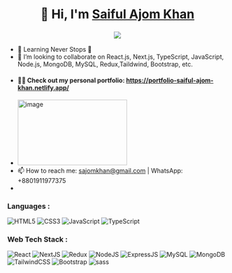 <h1 align="center">👋 Hi, I'm <a href="https://www.linkedin.com/in/saiful-ajom-khan/" target="_blank"> Saiful Ajom Khan </a></h1>
<h3 align="center"> <img src="https://readme-typing-svg.herokuapp.com?color=0357F7&lines=Full+Stack+Developer+%3A)" /> </h3>

- 🌱 Learning Never Stops 🚀
- 🔭 I’m looking to collaborate on React.js, Next.js, TypeScript, JavaScript, Node.js, MongoDB, MySQL, Redux,Taildwind, Bootstrap,  etc.
- #### 👨‍💻 Check out my personal portfolio: https://portfolio-saiful-ajom-khan.netlify.app/
- [<img src="https://res.cloudinary.com/dcqw2t8r1/image/upload/v1694159951/my_portfolio/my_portfolio_kbsj1q.png" alt="image" width="250" height="150">](https://portfolio-saiful-ajom-khan.netlify.app/)
- 📫 How to reach me:  sajomkhan@gmail.com  |  WhatsApp: +8801911977375
- 
<h3 align="left">Languages :</h3>
<div align="left">
<img alt="HTML5" src="https://img.shields.io/badge/html5-%23E34F26.svg?style=for-the-badge&logo=html5&logoColor=white"/>
<img alt="CSS3" src="https://img.shields.io/badge/css3-%231572B6.svg?style=for-the-badge&logo=css3&logoColor=white"/> 
<img alt="JavaScript" src="https://img.shields.io/badge/javascript-%23323330.svg?style=for-the-badge&logo=javascript&logoColor=%23F7DF1E"/>
<img alt="TypeScript" src="https://img.shields.io/badge/typescript-%231572B6.svg?style=for-the-badge&logo=typescript&logoColor=white"/>
<br>
<h3 align="left">Web Tech Stack :</h3>
<img alt="React" src="https://img.shields.io/badge/react-%2320232a.svg?style=for-the-badge&logo=react&logoColor=%2361DAFB"/>
<img alt="NextJS" src="https://img.shields.io/badge/next.js-000000?style=for-the-badge&logo=nextdotjs&logoColor=white"/>
<img alt="Redux" src="https://img.shields.io/badge/Redux-593D88?style=for-the-badge&logo=redux&logoColor=white"/>
<img alt="NodeJS" src="https://img.shields.io/badge/node.js-%2343853D.svg?style=for-the-badge&logo=node-dot-js&logoColor=white"/>
<img alt="ExpressJS" src="https://img.shields.io/badge/Express.js-000000?style=for-the-badge&logo=express&logoColor=white"/>
<img alt="MySQL" src="https://img.shields.io/badge/mysql-%2300f.svg?style=for-the-badge&logo=mysql&logoColor=white"/>
<img alt="MongoDB" src ="https://img.shields.io/badge/MongoDB-4EA94B?style=for-the-badge&logo=mongodb&logoColor=white"/>
<img alt="TailwindCSS" src="https://img.shields.io/badge/Tailwind_CSS-38B2AC?style=for-the-badge&logo=tailwind-css&logoColor=white"/>
<img alt="Bootstrap" src="https://img.shields.io/badge/bootstrap-%23563D7C.svg?style=for-the-badge&logo=bootstrap&logoColor=white"/>
<img alt="sass" src="https://img.shields.io/badge/Sass-CC6699?style=for-the-badge&logo=sass&logoColor=white"/>
</div>









